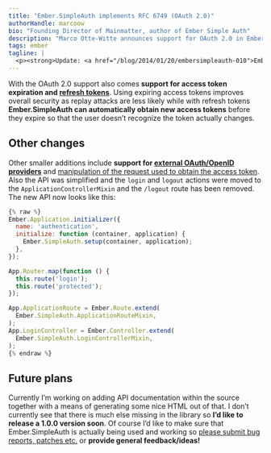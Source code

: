 ```yaml
---
title: "Ember.SimpleAuth implements RFC 6749 (OAuth 2.0)"
authorHandle: marcoow
bio: "Founding Director of Mainmatter, author of Ember Simple Auth"
description: "Marco Otte-Witte announces support for OAuth 2.0 in Ember.SimpleAuth, the addon for implementing a session and authentication/authorization for Ember.js."
tags: ember
tagline: |
  <p><strong>Update: <a href="/blog/2014/01/20/embersimpleauth-010">Ember.SimpleAuth 0.1.0 has been released!</a></strong> The information in this is (partially) outdated.</p> <p>With the <a href="https://github.com/mainmatter/ember-simple-auth/releases/tag/0.0.4">release of Ember.SimpleAuth 0.0.4</a> <strong>the library is compliant with OAuth 2.0</strong> - specifically it implements the <em>&quot;Resource Owner Password Credentials Grant Type&quot;</em> as defined in <a href="http://tools.ietf.org/html/rfc6749">RFC 6749</a> (thanks <a href="https://github.com/adamlc">adamlc</a> for the suggestion). While this is only a minor change in terms of functionality and data flow, used headers etc. it makes everyone’s life a lot easier as instead of implementing your own server endpoints you can now utilize <a href="https://github.com/search?q=oauth%20middleware">one of several OAuth 2.0 middlewares that already implement the spec</a>.</p>
---
```


With the OAuth 2.0 support also comes **support for access token expiration and [refresh tokens](http://tools.ietf.org/html/rfc6749#section-6)**. Using expiring access tokens improves overall security as replay attacks are less likely while with refresh tokens **Ember.SimpleAuth can automatically obtain new access tokens** before they expire so that the user doesn’t recognize the token actually changes.

## Other changes

Other smaller additions include **support for [external OAuth/OpenID providers](https://github.com/mainmatter/ember-simple-auth#external-oauthopenid-providers)** and [manipulation of the request used to obtain the access token](https://github.com/mainmatter/ember-simple-auth#custom-server-protocols). Also the API was simplified and the `login` and `logout` actions were moved to the `ApplicationControllerMixin` and the `/logout` route has been removed. The new API now looks like this:

```js
{% raw %}
Ember.Application.initializer({
  name: 'authentication',
  initialize: function (container, application) {
    Ember.SimpleAuth.setup(container, application);
  },
});

App.Router.map(function () {
  this.route('login');
  this.route('protected');
});

App.ApplicationRoute = Ember.Route.extend(
  Ember.SimpleAuth.ApplicationRouteMixin,
);
App.LoginController = Ember.Controller.extend(
  Ember.SimpleAuth.LoginControllerMixin,
);
{% endraw %}
```

## Future plans

Currently I’m working on adding API documentation within the source together with a means of generating some nice HTML out of that. I don’t currently see that there is much else missing in the library so **I’d like to release a 1.0.0 version soon**. Of course I’d like to make sure that Ember.SimpleAuth is actually being used and working so [please submit bug reports, patches etc.](https://github.com/mainmatter/ember-simple-auth) or **provide general feedback/ideas!**
